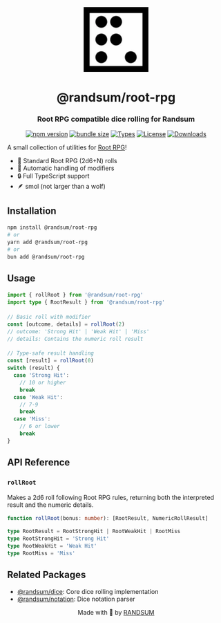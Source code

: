 <div align="center">
  <img width="150" height="150" src="https://raw.githubusercontent.com/RANDSUM/randsum/main/icon.webp" alt="Randsum Logo">
  <h1>@randsum/root-rpg</h1>
  <h3>Root RPG compatible dice rolling for Randsum</h3>

[![npm version](https://img.shields.io/npm/v/@randsum/root-rpg)](https://www.npmjs.com/package/@randsum/root-rpg)
[![bundle size](https://img.shields.io/bundlephobia/minzip/@randsum/root-rpg)](https://bundlephobia.com/package/@randsum/root-rpg)
[![Types](https://img.shields.io/npm/types/@randsum/root-rpg)](https://www.npmjs.com/package/@randsum/root-rpg)
[![License](https://img.shields.io/npm/l/@randsum/root-rpg)](https://github.com/RANDSUM/randsum/blob/main/LICENSE)
[![Downloads](https://img.shields.io/npm/dm/@randsum/root-rpg)](https://www.npmjs.com/package/@randsum/root-rpg)

</div>

A small collection of utilities for [Root RPG](https://magpiegames.com/collections/root)!

- 🎲 Standard Root RPG (2d6+N) rolls
- 🎯 Automatic handling of modifiers
- 🔒 Full TypeScript support
- 🪶 smol (not larger than a wolf)

## Installation

```bash
npm install @randsum/root-rpg
# or
yarn add @randsum/root-rpg
# or
bun add @randsum/root-rpg
```

## Usage

```typescript
import { rollRoot } from '@randsum/root-rpg'
import type { RootResult } from '@randsum/root-rpg'

// Basic roll with modifier
const [outcome, details] = rollRoot(2)
// outcome: 'Strong Hit' | 'Weak Hit' | 'Miss'
// details: Contains the numeric roll result

// Type-safe result handling
const [result] = rollRoot(0)
switch (result) {
  case 'Strong Hit':
    // 10 or higher
    break
  case 'Weak Hit':
    // 7-9
    break
  case 'Miss':
    // 6 or lower
    break
}
```

## API Reference

### `rollRoot`

Makes a 2d6 roll following Root RPG rules, returning both the interpreted result and the numeric details.

```typescript
function rollRoot(bonus: number): [RootResult, NumericRollResult]
```

```typescript
type RootResult = RootStrongHit | RootWeakHit | RootMiss
type RootStrongHit = 'Strong Hit'
type RootWeakHit = 'Weak Hit'
type RootMiss = 'Miss'
```

## Related Packages

- [@randsum/dice](https://github.com/RANDSUM/randsum/tree/main/packages/dice): Core dice rolling implementation
- [@randsum/notation](https://github.com/RANDSUM/randsum/tree/main/packages/notation): Dice notation parser

<div align="center">
Made with 👹 by <a href="https://github.com/RANDSUM">RANDSUM</a>
</div>
